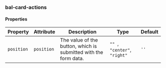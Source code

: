 ### bal-card-actions
 
#### Properties

| Property   | Attribute  | Description                                                     | Type                            | Default |
| ---------- | ---------- | --------------------------------------------------------------- | ------------------------------- | ------- |
| `position` | `position` | The value of the button, which is submitted with the form data. | `"" `, ` "center" `, ` "right"` | `''`    |


 